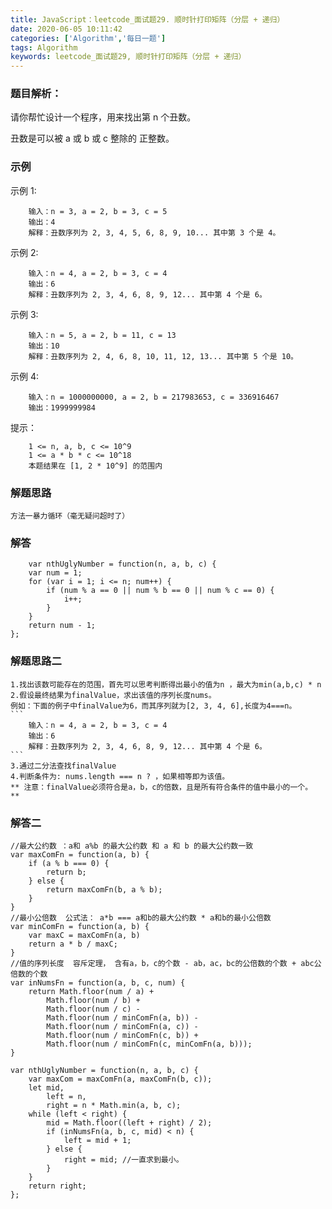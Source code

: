 ```yaml
---
title: JavaScript：leetcode_面试题29. 顺时针打印矩阵（分层 + 递归）
date: 2020-06-05 10:11:42
categories: ['Algorithm','每日一题']
tags: Algorithm
keywords: leetcode_面试题29, 顺时针打印矩阵（分层 + 递归）
---
```

### 题目解析：
请你帮忙设计一个程序，用来找出第 n 个丑数。

丑数是可以被 a 或 b 或 c 整除的 正整数。
### 示例	
示例 1:
```
    输入：n = 3, a = 2, b = 3, c = 5
    输出：4
    解释：丑数序列为 2, 3, 4, 5, 6, 8, 9, 10... 其中第 3 个是 4。
```
示例 2:
```
    输入：n = 4, a = 2, b = 3, c = 4
    输出：6
    解释：丑数序列为 2, 3, 4, 6, 8, 9, 12... 其中第 4 个是 6。
```
示例 3:
```
    输入：n = 5, a = 2, b = 11, c = 13
    输出：10
    解释：丑数序列为 2, 4, 6, 8, 10, 11, 12, 13... 其中第 5 个是 10。

```
示例 4:
```
    输入：n = 1000000000, a = 2, b = 217983653, c = 336916467
    输出：1999999984
```
提示：
```
    1 <= n, a, b, c <= 10^9
    1 <= a * b * c <= 10^18
    本题结果在 [1, 2 * 10^9] 的范围内
```
<!-- more -->
### 解题思路

    方法一暴力循环（毫无疑问超时了）

### 解答
```
    var nthUglyNumber = function(n, a, b, c) {
    var num = 1;
    for (var i = 1; i <= n; num++) {
        if (num % a == 0 || num % b == 0 || num % c == 0) {
            i++;
        }
    }
    return num - 1;
};
```

### 解题思路二

    1.找出该数可能存在的范围，首先可以思考判断得出最小的值为n ，最大为min(a,b,c) * n
    2.假设最终结果为finalValue，求出该值的序列长度nums。
    例如：下面的例子中finalValue为6，而其序列就为[2, 3, 4, 6],长度为4===n。
    ```
        输入：n = 4, a = 2, b = 3, c = 4
        输出：6
        解释：丑数序列为 2, 3, 4, 6, 8, 9, 12... 其中第 4 个是 6。
    ```
    3.通过二分法查找finalValue
    4.判断条件为: nums.length === n ? ，如果相等即为该值。
    ** 注意：finalValue必须符合是a，b，c的倍数，且是所有符合条件的值中最小的一个。 **
### 解答二
```
//最大公约数 ：a和 a%b 的最大公约数 和 a 和 b 的最大公约数一致
var maxComFn = function(a, b) {
    if (a % b === 0) {
        return b;
    } else {
        return maxComFn(b, a % b);
    }
}
//最小公倍数  公式法： a*b === a和b的最大公约数 * a和b的最小公倍数
var minComFn = function(a, b) {
    var maxC = maxComFn(a, b)
    return a * b / maxC;
}
//值的序列长度  容斥定理， 含有a，b，c的个数 - ab，ac，bc的公倍数的个数 + abc公倍数的个数
var inNumsFn = function(a, b, c, num) {
    return Math.floor(num / a) + 
        Math.floor(num / b) +
        Math.floor(num / c) -
        Math.floor(num / minComFn(a, b)) -
        Math.floor(num / minComFn(a, c)) -
        Math.floor(num / minComFn(c, b)) +
        Math.floor(num / minComFn(c, minComFn(a, b)));
}

var nthUglyNumber = function(n, a, b, c) {
    var maxCom = maxComFn(a, maxComFn(b, c));
    let mid,
        left = n,
        right = n * Math.min(a, b, c);
    while (left < right) {
        mid = Math.floor((left + right) / 2);
        if (inNumsFn(a, b, c, mid) < n) {
            left = mid + 1;
        } else {
            right = mid; //一直求到最小。
        }
    }
    return right;
};

```

